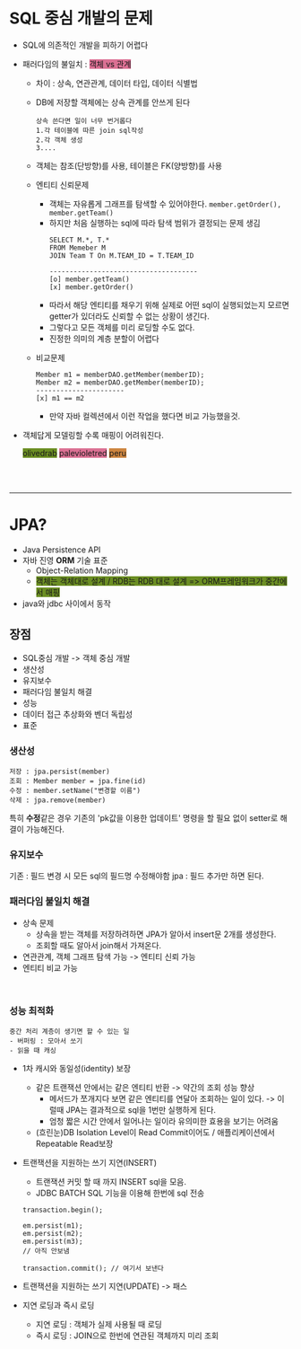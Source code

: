 # SQL 중심 개발의 문제
- SQL에 의존적인 개발을 피하기 어렵다
- 패러다임의 불일치 : <span style="background-color:palevioletred">객체 vs 관계</span>
	- 차이 : 상속, 연관관계, 데이터 타입, 데이터 식별법
	- DB에 저장할 객체에는 상속 관계를 안쓰게 된다
		 ``` 
		 상속 쓴다면 일이 너무 번거롭다
		 1.각 테이블에 따른 join sql작성
		 2.각 객체 생성
		 3....
		 
		 ```
		 
	- 객체는 참조(단방향)를 사용, 테이블은 FK(양방향)를 사용
	- 엔티티 신뢰문제
		- 객체는 자유롭게 그래프를 탐색할 수 있어야한다. 
		    ```member.getOrder(), member.getTeam()```
		- 하지만 처음 실행하는 sql에  따라 탐색 범위가 결정되는 문제 생김
			``` 
			SELECT M.*, T.* 
			FROM Memeber M
			JOIN Team T On M.TEAM_ID = T.TEAM_ID

			-------------------------------------
			[o] member.getTeam()
			[x] member.getOrder()
			```
		- 따라서 해당 엔티티를 채우기 위해 실제로 어떤 sql이 실행되었는지 모르면 getter가 있더라도 신뢰할 수 없는 상황이 생긴다.
		- 그렇다고 모든 객체를 미리 로딩할 수도 없다.
		- 진정한 의미의 계층 분할이 어렵다
	- 비교문제
		```
		Member m1 = memberDAO.getMember(memberID);
		Member m2 = memberDAO.getMember(memberID);
		----------------------
		[x] m1 == m2
		```
		- 만약 자바 컬렉션에서 이런 작업을 했다면 비교 가능했을것.

- 객체답게 모델링할 수록 매핑이 어려워진다.


	<span style="background-color:olivedrab">olivedrab</span>
	<span style="background-color:palevioletred">palevioletred</span>
	<span style="background-color:peru">peru</span>

</br></br>
***
# JPA?
- Java Persistence API
- 자바 진영 **ORM** 기술 표준
	- Object-Relation Mapping
	- <span style="background-color:olivedrab">객체는 객체대로 설계 / RDB는 RDB 대로 설계 => ORM프레임워크가 중간에서 매핑</span>
- java와 jdbc 사이에서 동작

## 장점
- SQL중심 개발 -> 객체 중심 개발
- 생산성
- 유지보수
- 패러다임 불일치 해결
- 성능
- 데이터 접근 추상화와 벤더 독립성
- 표준


### 생산성
```
저장 : jpa.persist(member)
조회 : Member member = jpa.fine(id)
수정 : member.setName("변경할 이름")
삭제 : jpa.remove(member)
```

특히 **수정**같은 경우 기존의 'pk값을 이용한 업데이트' 명령을 할 필요 없이 setter로 해결이 가능해진다.
</br>

### 유지보수
기존 : 필드 변경 시 모든 sql의 필드명 수정해야함
jpa : 필드 추가만 하면 된다.
</br>

### 패러다임 불일치 해결
- 상속 문제
	- 상속을 받는 객체를 저장하려하면 JPA가 알아서 insert문 2개를 생성한다.
	- 조회할 때도 알아서 join해서 가져온다.
- 연관관계, 객체 그래프 탐색 가능 -> 엔티티 신뢰 가능
- 엔티티 비교 가능
</br>

### 성능 최적화
```
중간 처리 계층이 생기면 할 수 있는 일
- 버퍼링 : 모아서 쏘기
- 읽을 때 캐싱
```
- 1차 캐시와 동일성(identity) 보장
	- 같은 트랜잭션 안에서는 같은 엔티티 반환 -> 약간의 조회 성능 향상
		- 메서드가 쪼개지다 보면 같은 엔티티를 연달아 조회하는 일이 있다. -> 이럴때 JPA는 결과적으로 sql을 1번만 실행하게 된다.
		- 엄청 짧은 시간 안에서 일어나는 일이라 유의미한 효용을 보기는 어려움
	- (흐린눈)DB Isolation Level이 Read Commit이어도 / 애플리케이션에서 Repeatable Read보장
		

- 트랜잭션을 지원하는 쓰기 지연(INSERT)
	- 트랜잭션 커밋 할 때 까지  INSERT sql을 모음.
	- JDBC BATCH SQL 기능을 이용해 한번에 sql 전송
	```
	transaction.begin();
	
	em.persist(m1);
	em.persist(m2);
	em.persist(m3);
	// 아직 안보냄
	
	transaction.commit(); // 여기서 보낸다
	```
	
	
- 트랜잭션을 지원하는 쓰기 지연(UPDATE) -> 패스

- 지연 로딩과 즉시 로딩
	- 지연 로딩 : 객체가 실제 사용될 때 로딩
	- 즉시 로딩 : JOIN으로 한번에 연관된 객체까지 미리 조회
	

